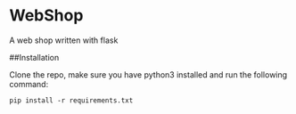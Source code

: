# WebShop
A web shop written with flask

##Installation

Clone the repo, make sure you have python3 installed and run the following command:

    pip install -r requirements.txt

